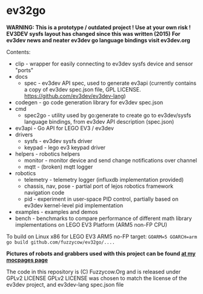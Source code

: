 # ev32go

__WARNING: This is a prototype / outdated project ! Use at your own risk !__
__EV3DEV sysfs layout has changed since this was written (2015)__
__For ev3dev news and neater ev3dev go language bindings visit ev3dev.org__

Contents:
* clip - wrapper for easily connecting to ev3dev sysfs device and sensor "ports"
* docs
    * spec - ev3dev API spec, used to generate ev3api (currently contains a copy of ev3dev spec.json file, GPL LICENSE. https://github.com/ev3dev/ev3dev-lang) 
* codegen - go code generation library for ev3dev spec.json
* cmd
    * spec2go - utility used by go:generate to create go to ev3dev/sysfs language bindings, from ev3dev API description (spec.json)
* ev3api - Go API for LEGO EV3 / ev3dev
* drivers
    * sysfs - ev3dev sysfs driver
    * keypad - lego ev3 keypad driver
* helpers - robotics helpers
    * monitor - monitor device and send change notifications over channel
    * mqtt - (broken) mqtt logger
* robotics
    * telemetry - telemetry logger (influxdb implementation provided)
    * chassis, nav, pose -  partial port of lejos robotics framework navigation code
    * pid -  experiment in user-space PID control, partially based on ev3dev kernel-level pid implementation
* examples - examples and demos
* bench - benchmarks to compare performance of different math library implementations on LEGO EV3 Platform (ARM5 non-FP CPU)

To build on Linux x86 for LEGO EV3 ARM5 no-FP target:
`GOARM=5 GOARCH=arm go build github.com/fuzzycow/ev32go/....`

__Pictures of robots and grabbers used with this project can be found [at my mocpages page](http://www.moc-pages.com/home.php/114748)__

The code in this repository is (C) Fuzzycow.Org and is released under GPLv2 LICENSE
GPLv2 LICENSE was chosen to match the license of the ev3dev project, and ev3dev-lang spec.json file


